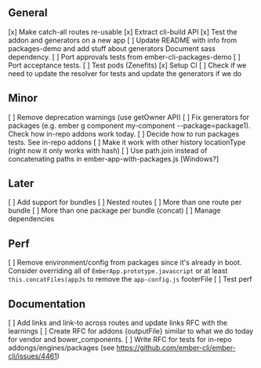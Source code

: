 ## General

[x] Make catch-all routes re-usable
[x] Extract cli-build API
[x] Test the addon and generators on a new app
[ ] Update README with info from packages-demo and add stuff about generators
  Document sass dependency.
[ ] Port approvals tests from ember-cli-packages-demo
[ ] Port acceptance tests.
[ ] Test pods (Zenefits)
[x] Setup CI
[ ] Check if we need to update the resolver for tests and update the generators if we do

## Minor
[ ] Remove deprecation warnings (use getOwner API)
[ ] Fix generators for packages (e.g. ember g component my-component --package=package1).
  Check how in-repo addons work today.
[ ] Decide how to run packages tests. See in-repo addons
[ ] Make it work with other history locationType (right now it only works with hash)
[ ] Use path.join instead of concatenating paths in ember-app-with-packages.js [Windows?]

## Later

[ ] Add support for bundles
  [ ] Nested routes
  [ ] More than one route per bundle
  [ ] More than one package per bundle (concat)
  [ ] Manage dependencies


## Perf

[ ] Remove environment/config from packages since it's already in boot.
  Consider overriding all of  `EmberApp.prototype.javascript` or at least `this.concatFiles(appJs` to remove the `app-config.js` footerFile
[ ] Test perf

## Documentation
[ ] Add links and link-to across routes and update links RFC with the learnings
[ ] Create RFC for addons {outputFile} similar to what we do today for vendor and bower_components.
[ ] Write RFC for tests for in-repo addongs/engines/packages (see https://github.com/ember-cli/ember-cli/issues/4461)
